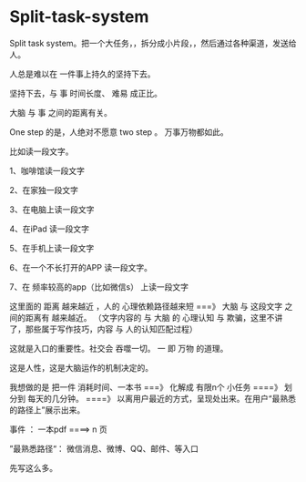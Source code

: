 # Split-task-system
Split task system。把一个大任务，，拆分成小片段，，然后通过各种渠道，发送给人。

人总是难以在 一件事上持久的坚持下去。

坚持下去，与 事  时间长度、 难易 成正比。



大脑  与  事 之间的距离有关。


One step 的是，人绝对不愿意 two step 。 万事万物都如此。

比如读一段文字。

1、咖啡馆读一段文字

2、在家独一段文字

3、在电脑上读一段文字

4、在iPad 读一段文字

5、在手机上读一段文字

6、在一个不长打开的APP 读一段文字。

7、在 频率较高的app（比如微信s） 上读一段文字

这里面的 距离 越来越近 ，人的 心理依赖路径越来短  ===》 大脑  与  这段文字 之间的距离有  越来越近。
（文字内容的 与 大脑  的 心理认知 与 欺骗，这里不讲了，那些属于写作技巧，内容  与  人的认知匹配过程）


这就是入口的重要性。社交会 吞噬一切。 一 即 万物 的道理。

这是人性，这是大脑运作的机制决定的。

我想做的是 把一件 消耗时间、一本书 ===》 化解成 有限n个 小任务  ====》 划分到 每天的几分钟。 ====》 以离用户最近的方式，呈现处出来。在用户“最熟悉的路径上”展示出来。


 事件 ： 一本pdf ====> n 页
 
 ”最熟悉路径“： 微信消息、微博、QQ、邮件、等入口


先写这么多。

